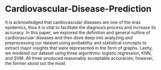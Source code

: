 # Cardiovascular-Disease-Prediction

It is acknowledged that cardiovascular diseases are one of the eras epidemics, thus it is vital to facilitate the diagnosis process and increase its accuracy. In this paper, we explored the definition and general outline of cardiovascular diseases and then dove deep into analyzing and preprocessing our dataset using probability and statistical concepts to extract major insights that were represented in the form of graphs. Lastly, we modeled our dataset using three algorithms: logistic regression, KNN, and SVM. All three produced reasonably acceptable accuracies; however, the former stood out the most.
